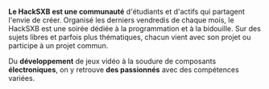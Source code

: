 **Le HackSXB est une communauté** d'étudiants et d'actifs qui partagent l'envie de créer. Organisé les derniers vendredis de chaque mois, le HackSXB est une soirée dédiée à la programmation et à la bidouille. Sur des sujets libres et parfois plus thématiques, chacun vient avec son projet ou participe à un projet commun.
    
Du **développement** de jeux vidéo à la soudure de composants **électroniques**, on y retrouve **des passionnés** avec des compétences variées.